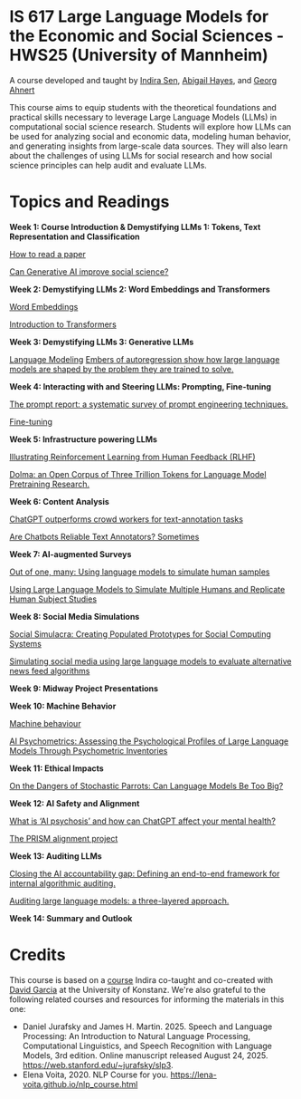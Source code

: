 # IS 617 Large Language Models for the Economic and Social Sciences - HWS25 (University of Mannheim)
A course developed and taught by [Indira Sen](https://indiiigo.github.io/), [Abigail Hayes](https://www.bwl.uni-mannheim.de/strohmaier/team/wissenschaftliche-mitarbeiter/abigail-hayes/), and [Georg Ahnert](https://georgahnert.de/)

This course aims to equip students with the theoretical foundations and practical skills necessary to leverage Large Language Models (LLMs) in computational social science research. Students will explore how LLMs can be used for analyzing social and economic data, modeling human behavior, and generating insights from large-scale data sources. They will also learn about the challenges of using LLMs for social research and how social science principles can help audit and evaluate LLMs.

# Topics and Readings

**Week 1: Course Introduction & Demystifying LLMs 1: Tokens, Text Representation and Classification**

[How to read a paper](https://web.stanford.edu/class/ee384m/Handouts/HowtoReadPaper.pdf)

[Can Generative AI improve social science?](https://www.pnas.org/doi/10.1073/pnas.2314021121)

**Week 2: Demystifying LLMs 2: Word Embeddings and Transformers**

[Word Embeddings](https://lena-voita.github.io/nlp_course/word_embeddings.html)

[Introduction to Transformers](https://www.youtube.com/watch?v=XfpMkf4rD6E)

**Week 3: Demystifying LLMs 3: Generative LLMs**

[Language Modeling](https://lena-voita.github.io/nlp_course/language_modeling.html)
[Embers of autoregression show how large language models are shaped by the problem they are trained to solve.](https://www.pnas.org/doi/10.1073/pnas.2322420121)


**Week 4: Interacting with and Steering LLMs: Prompting, Fine-tuning**

[The prompt report: a systematic survey of prompt engineering techniques.](https://arxiv.org/abs/2406.06608)

[Fine-tuning](https://developers.google.com/machine-learning/glossary#fine-tuning)

**Week 5: Infrastructure powering LLMs**

[Illustrating Reinforcement Learning from Human Feedback (RLHF)](https://huggingface.co/blog/rlhf)

[Dolma: an Open Corpus of Three Trillion Tokens for Language Model Pretraining Research.](https://arxiv.org/abs/2402.00159)

**Week 6: Content Analysis**

[ChatGPT outperforms crowd workers for text-annotation tasks](https://www.pnas.org/doi/10.1073/pnas.2305016120)

[Are Chatbots Reliable Text Annotators? Sometimes](https://arxiv.org/abs/2311.05769)

**Week 7: AI-augmented Surveys**

[Out of one, many: Using language models to simulate human samples](https://www.cambridge.org/core/journals/political-analysis/article/out-of-one-many-using-language-models-to-simulate-human-samples/035D7C8A55B237942FB6DBAD7CAA4E49)

[Using Large Language Models to Simulate Multiple Humans and Replicate Human Subject Studies](https://proceedings.mlr.press/v202/aher23a/aher23a.pdf)

**Week 8: Social Media Simulations**

[Social Simulacra: Creating Populated Prototypes for Social Computing Systems](https://dl.acm.org/doi/pdf/10.1145/3526113.3545616)

[Simulating social media using large language models to evaluate alternative news feed algorithms](https://arxiv.org/pdf/2310.05984)

**Week 9: Midway Project Presentations**

**Week 10: Machine Behavior**

[Machine behaviour](https://www.nature.com/articles/s41586-019-1138-y)

[AI Psychometrics: Assessing the Psychological Profiles of Large Language Models Through Psychometric Inventories](https://journals.sagepub.com/doi/10.1177/17456916231214460)

**Week 11: Ethical Impacts**

[On the Dangers of Stochastic Parrots: Can Language Models Be Too Big?](https://dl.acm.org/doi/10.1145/3442188.3445922)

**Week 12: AI Safety and Alignment**

[What is ‘AI psychosis’ and how can ChatGPT affect your mental health?](https://www.washingtonpost.com/health/2025/08/19/ai-psychosis-chatgpt-explained-mental-health/)

[The PRISM alignment project](https://hannahkirk.github.io/prism-alignment/)

**Week 13: Auditing LLMs**

[Closing the AI accountability gap: Defining an end-to-end framework for internal algorithmic auditing.](https://dl.acm.org/doi/10.1145/3351095.3372873)

[Auditing large language models: a three-layered approach.](https://link.springer.com/article/10.1007/s43681-023-00289-2)

**Week 14: Summary and Outlook**

# Credits

This course is based on a [course](https://github.com/dgarcia-eu/SILLM) Indira co-taught and co-created with [David Garcia](https://www.uni-konstanz.de/centre-for-human-data-society/people/prof-david-garcia/) at the University of Konstanz. We're also grateful to the following related courses and resources for informing the materials in this one:

- Daniel Jurafsky and James H. Martin. 2025. Speech and Language Processing: An Introduction to Natural Language Processing, Computational Linguistics, and Speech Recognition with Language Models, 3rd edition. Online manuscript released August 24, 2025. https://web.stanford.edu/~jurafsky/slp3.
- Elena Voita, 2020. NLP Course for you. https://lena-voita.github.io/nlp_course.html
